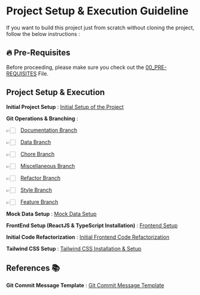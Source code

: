 # Project Setup & Execution Guideline

If you want to build this project just from scratch without cloning the project, follow the below instructions : 

## 🔥 Pre-Requisites

Before proceeding, please make sure you check out the [00_PRE-REQUISITES](/documentation/00_PRE-REQUISITES.md) File.

## Project Setup & Execution

**Initial Project Setup** : [Initial Setup of the Project](documentation/01_INITIAL-SETUP.md)

**Git Operations & Branching** : 

👉🏻&emsp;[Documentation Branch](documentation/02_GIT-BRANCHING/02-01_DOCUMENTATION-BRANCH.md)

👉🏻&emsp;[Data Branch](documentation/02_GIT-BRANCHING/02-02_DATA-BRANCH.md)

👉🏻&emsp;[Chore Branch](documentation/02_GIT-BRANCHING/02-03_CHORE-BRANCH.md)

👉🏻&emsp;[Miscellaneous Branch](documentation/02_GIT-BRANCHING/02-04_MISCELLANEOUS-BRANCH.md)

👉🏻&emsp;[Refactor Branch](documentation/02_GIT-BRANCHING/02-05_REFACTOR-BRANCH.md)

👉🏻&emsp;[Style Branch](documentation/02_GIT-BRANCHING/02-06_STYLE-BRANCH.md)

👉🏻&emsp;[Feature Branch](documentation/02_GIT-BRANCHING/02-07_FEATURE-BRANCH.md)

**Mock Data Setup** : [Mock Data Setup](documentation/02_MOCK-SETUP.md)

**FrontEnd Setup (ReactJS & TypeScript Installation)** : [Frontend Setup](documentation/03_FRONTEND-SETUP.md)

**Initial Code Refactorization** : [Initial Frontend Code Refactorization](documentation/03-01_FRONTEND-INITIAL-REFACTOR.md)

**Tailwind CSS Setup** : [Tailwind CSS Installation & Setup](documentation/04_TAILWINDCSS-SETUP.md)

## References 📚

**Git Commit Message Template** : [Git Commit Message Template](./GIT-COMMIT-TEMPLATE.md)